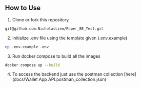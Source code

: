 ## How to Use
1. Clone or fork this repository
```sh
git@github.com:NicholasLiem/Paper_BE_Test.git
```

2. Initialize .env file using the template given (.env.example)
```sh
cp .env.example .env
```

3. Run docker compose to build all the images
```sh
docker compose up --build
```

4. To access the backend just use the postman collection [here](docs/Wallet App API.postman_collection.json)